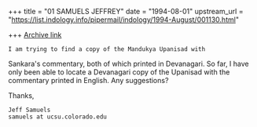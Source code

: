 +++
title = "01 SAMUELS JEFFREY"
date = "1994-08-01"
upstream_url = "https://list.indology.info/pipermail/indology/1994-August/001130.html"

+++
[Archive link](https://list.indology.info/pipermail/indology/1994-August/001130.html)

	I am trying to find a copy of the Mandukya Upanisad with
Sankara's commentary, both of which printed in Devanagari.  So far, I
have only been able to locate a Devanagari copy of the Upanisad with
the commentary printed in English.  Any suggestions?

Thanks,

	Jeff Samuels
	samuels at ucsu.colorado.edu





